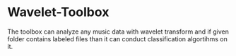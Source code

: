 # Wavelet-Toolbox
The toolbox can analyze any music data with wavelet transform and if given folder contains labeled files than it can conduct classification algortihms on it.
